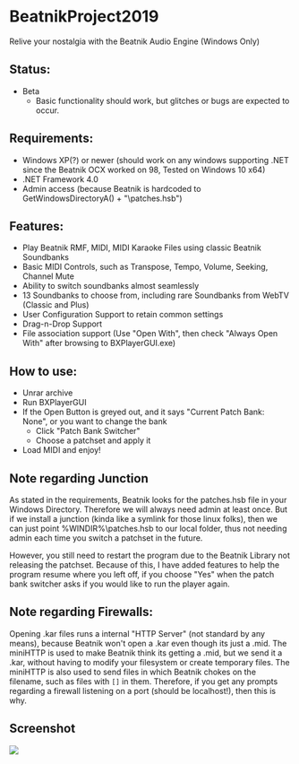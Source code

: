 # BeatnikProject2019
Relive your nostalgia with the Beatnik Audio Engine (Windows Only)
## Status:
- Beta
  - Basic functionality should work, but glitches or bugs are expected to occur.
  
## Requirements:
- Windows XP(?) or newer (should work on any windows supporting .NET since the Beatnik OCX worked on 98, Tested on Windows 10 x64)
- .NET Framework 4.0
- Admin access (because Beatnik is hardcoded to GetWindowsDirectoryA() + "\patches.hsb")

## Features:
- Play Beatnik RMF, MIDI, MIDI Karaoke Files using classic Beatnik Soundbanks
- Basic MIDI Controls, such as Transpose, Tempo, Volume, Seeking, Channel Mute
- Ability to switch soundbanks almost seamlessly
- 13 Soundbanks to choose from, including rare Soundbanks from WebTV (Classic and Plus)
- User Configuration Support to retain common settings
- Drag-n-Drop Support
- File association support (Use "Open With", then check "Always Open With" after browsing to BXPlayerGUI.exe)

## How to use:
- Unrar archive
- Run BXPlayerGUI
- If the Open Button is greyed out, and it says "Current Patch Bank: None", or you want to change the bank
  - Click "Patch Bank Switcher"
  - Choose a patchset and apply it
- Load MIDI and enjoy!

## Note regarding Junction
As stated in the requirements, Beatnik looks for the patches.hsb file in your Windows Directory.
Therefore we will always need admin at least once. But if we install a junction (kinda like a symlink for those linux folks),
then we can just point %WINDIR%\patches.hsb to our local folder, thus not needing admin each time you switch a patchset in the future.

However, you still need to restart the program due to the Beatnik Library not releasing the patchset.
Because of this, I have added features to help the program resume where you left off, if you choose "Yes"
when the patch bank switcher asks if you would like to run the player again.

## Note regarding Firewalls:

Opening .kar files runs a internal "HTTP Server" (not standard by any means),
because Beatnik won't open a .kar even though its just a .mid. The miniHTTP is used
to make Beatnik think its getting a .mid, but we send it a .kar, without having to modify your
filesystem or create temporary files. The miniHTTP is also used to send files in which Beatnik
chokes on the filename, such as files with ```[]``` in them. Therefore, if you get any prompts
regarding a firewall listening on a port (should be localhost!), then this is why.

## Screenshot
![](https://archive.midnightchannel.net/zefie/media/Images/Miscellaneous/BXPlayerGUI-latest.png)
